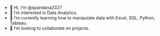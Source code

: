 - 👋 Hi, I’m @spandana2327
- 👀 I’m interested in Data Analytics.
- 🌱 I’m currently learning how to manipulate data with Excel, SQL, Python, Tableau.
- 💞️ I’m looking to collaborate on projects.


<!---
spandana2327/spandana2327 is a ✨ special ✨ repository because its `README.md` (this file) appears on your GitHub profile.
You can click the Preview link to take a look at your changes.
--->
